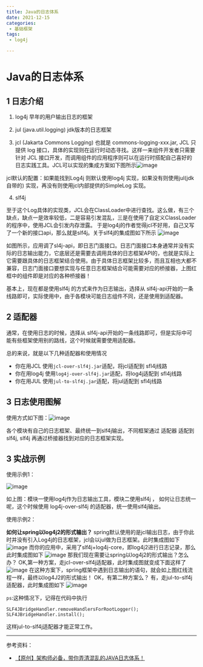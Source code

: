 ```yaml
---
title: Java的日志体系
date: 2021-12-15
categories:
 - 基础框架
tags:
 - log4j

---
```


# Java的日志体系



## 1 日志介绍

1. log4j 早年的用户输出日志的框架



2. jul (java.util.logging) jdk版本的日志框架



3. jcl (Jakarta Commons Logging)  也就是 commons-logging-xxx.jar, JCL 只提供 log 接口，具体的实现则在运行时动态寻找。这样一来组件开发者只需要针对 JCL 接口开发，而调用组件的应用程序则可以在运行时搭配自己喜好的日志实践工具。JCL可以实现的集成方案如下图所示![image](https://www.cnblogs.com/images/cnblogs_com/rjzheng/1232869/o_log1.png)

jcl默认的配置：如果能找到Log4j 则默认使用log4j 实现，如果没有则使用jul(jdk自带的) 实现，再没有则使用jcl内部提供的SimpleLog 实现。



4. slf4j 

至于这个Log具体的实现类，JCL会在ClassLoader中进行查找。这么做，有三个缺点，缺点一是效率较低，二是容易引发混乱，三是在使用了自定义ClassLoader的程序中，使用JCL会引发内存泄露。
于是log4j的作者觉得jcl不好用，自己又写了一个新的接口api，那么就是slf4j。关于slf4j的集成图如下所示
![image](https://www.cnblogs.com/images/cnblogs_com/rjzheng/1232869/o_log4.png)

如图所示，应用调了sl4j-api，即日志门面接口。日志门面接口本身通常并没有实际的日志输出能力，它底层还是需要去调用具体的日志框架API的，也就是实际上它需要跟具体的日志框架结合使用。由于具体日志框架比较多，而且互相也大都不兼容，日志门面接口要想实现与任意日志框架结合可能需要对应的桥接器，上图红框中的组件即是对应的各种桥接器！



基本上，现在都是使用slf4j 的方式来作为日志输出，选择从 slf4j-api开始的一条线路即可，实际使用中，由于各模块可能日志组件不同，还是使用到适配器。



## 2 适配器

通常，在使用日志的时候，选择从 slf4j-api开始的一条线路即可，但是实际中可能有些框架使用别的路线，这个时候就需要使用适配器。

总的来说，就是以下几种适配器和使用情况

- 你在用JCL
    使用`jcl-over-slf4j.jar`适配，将jcl适配到 sfl4j线路
- 你在用log4j
    使用`log4j-over-slf4j.jar`适配，将log4j适配到 sfl4j线路
- 你在用JUL
    使用`jul-to-slf4j.jar`适配，将jul适配到 sfl4j线路



## 3 日志使用图解

使用方式如下图：![image](https://www.cnblogs.com/images/cnblogs_com/rjzheng/1232869/o_log12.png)



各个模块有自己的日志框架、最终统一到slf4j输出，不同框架通过 适配器 适配到slf4j, slf4j 再通过桥接器找到对应的日志框架实现。



## 3 实战示例

使用示例1：

![image](https://www.cnblogs.com/images/cnblogs_com/rjzheng/1232869/o_log13.png)

如上图：模块一使用log4j作为日志输出工具，模块二使用slf4j ， 如何让日志统一呢，这个时候使用 log4j-over-slf4j 的适配器，统一使用slf4j输出。



使用示例2：

**如何让spring以log4j2的形式输出？**
spring默认使用的是jcl输出日志，由于你此时并没有引入Log4j的日志框架，jcl会以jul做为日志框架。此时集成图如下
![image](https://www.cnblogs.com/images/cnblogs_com/rjzheng/1232869/o_log5.png)
而你的应用中，采用了slf4j+log4j-core，即log4j2进行日志记录，那么此时集成图如下
![image](https://www.cnblogs.com/images/cnblogs_com/rjzheng/1232869/o_log6.png)
那我们现在需要让spring以log4j2的形式输出？怎么办？
OK,第一种方案，走jcl-over-slf4j适配器，此时集成图就变成下面这样了
![image](https://www.cnblogs.com/images/cnblogs_com/rjzheng/1232869/o_log8.png)
在这种方案下，spring框架中遇到日志输出的语句，就会如上图红线流程一样，最终以log4J2的形式输出！
OK，有第二种方案么？
有，走jul-to-slf4j适配器，此时集成图如下
![image](https://www.cnblogs.com/images/cnblogs_com/rjzheng/1232869/o_log14.png)

`ps`:这种情况下，记得在代码中执行

```
SLF4JBridgeHandler.removeHandlersForRootLogger();
SLF4JBridgeHandler.install();
```

这样jul-to-slf4j适配器才能正常工作。







---

参考资料：

- [【原创】架构师必备，带你弄清混乱的JAVA日志体系！](https://www.cnblogs.com/rjzheng/p/10042911.html)